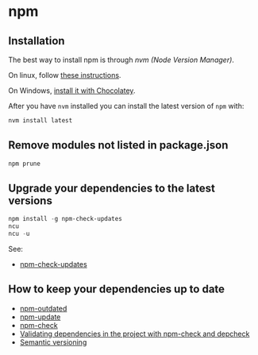 # npm

## Installation

The best way to install npm is through _nvm (Node Version Manager)_.

On linux, follow [these instructions](https://github.com/nvm-sh/nvm#install--update-script).

On Windows, [install it with Chocolatey](https://chocolatey.org/packages/nvm).

After you have `nvm` installed you can install the latest version of `npm` with:

```powershell
nvm install latest
```

## Remove modules not listed in package.json

```powershell
npm prune
```

## Upgrade your dependencies to the latest versions

```powershell
npm install -g npm-check-updates
ncu
ncu -u
```

See:
- [npm-check-updates](https://www.npmjs.com/package/npm-check-updates)

## How to keep your dependencies up to date

- [npm-outdated](https://docs.npmjs.com/cli/outdated.html)
- [npm-update](https://docs.npmjs.com/cli/update.html)
- [npm-check](https://www.npmjs.com/package/npm-check)
- [Validating dependencies in the project with npm-check and depcheck](https://medium.com/@wlodarczyk_j/validating-dependencies-in-the-project-with-npm-check-and-depcheck-20e83345fc1f)
- [Semantic versioning](https://semver.org/)
